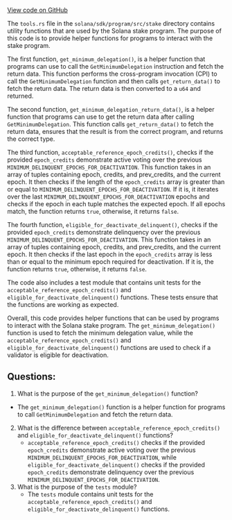 [View code on GitHub](https://github.com/solana-labs/solana/blob/master/sdk/program/src/stake/tools.rs)

The `tools.rs` file in the `solana/sdk/program/src/stake` directory contains utility functions that are used by the Solana stake program. The purpose of this code is to provide helper functions for programs to interact with the stake program. 

The first function, `get_minimum_delegation()`, is a helper function that programs can use to call the `GetMinimumDelegation` instruction and fetch the return data. This function performs the cross-program invocation (CPI) to call the `GetMinimumDelegation` function and then calls `get_return_data()` to fetch the return data. The return data is then converted to a `u64` and returned. 

The second function, `get_minimum_delegation_return_data()`, is a helper function that programs can use to get the return data after calling `GetMinimumDelegation`. This function calls `get_return_data()` to fetch the return data, ensures that the result is from the correct program, and returns the correct type. 

The third function, `acceptable_reference_epoch_credits()`, checks if the provided `epoch_credits` demonstrate active voting over the previous `MINIMUM_DELINQUENT_EPOCHS_FOR_DEACTIVATION`. This function takes in an array of tuples containing epoch, credits, and prev_credits, and the current epoch. It then checks if the length of the `epoch_credits` array is greater than or equal to `MINIMUM_DELINQUENT_EPOCHS_FOR_DEACTIVATION`. If it is, it iterates over the last `MINIMUM_DELINQUENT_EPOCHS_FOR_DEACTIVATION` epochs and checks if the epoch in each tuple matches the expected epoch. If all epochs match, the function returns `true`, otherwise, it returns `false`. 

The fourth function, `eligible_for_deactivate_delinquent()`, checks if the provided `epoch_credits` demonstrate delinquency over the previous `MINIMUM_DELINQUENT_EPOCHS_FOR_DEACTIVATION`. This function takes in an array of tuples containing epoch, credits, and prev_credits, and the current epoch. It then checks if the last epoch in the `epoch_credits` array is less than or equal to the minimum epoch required for deactivation. If it is, the function returns `true`, otherwise, it returns `false`. 

The code also includes a test module that contains unit tests for the `acceptable_reference_epoch_credits()` and `eligible_for_deactivate_delinquent()` functions. These tests ensure that the functions are working as expected. 

Overall, this code provides helper functions that can be used by programs to interact with the Solana stake program. The `get_minimum_delegation()` function is used to fetch the minimum delegation value, while the `acceptable_reference_epoch_credits()` and `eligible_for_deactivate_delinquent()` functions are used to check if a validator is eligible for deactivation.
## Questions: 
 1. What is the purpose of the `get_minimum_delegation()` function?
   - The `get_minimum_delegation()` function is a helper function for programs to call `GetMinimumDelegation` and fetch the return data.
2. What is the difference between `acceptable_reference_epoch_credits()` and `eligible_for_deactivate_delinquent()` functions?
   - `acceptable_reference_epoch_credits()` checks if the provided `epoch_credits` demonstrate active voting over the previous `MINIMUM_DELINQUENT_EPOCHS_FOR_DEACTIVATION`, while `eligible_for_deactivate_delinquent()` checks if the provided `epoch_credits` demonstrate delinquency over the previous `MINIMUM_DELINQUENT_EPOCHS_FOR_DEACTIVATION`.
3. What is the purpose of the `tests` module?
   - The `tests` module contains unit tests for the `acceptable_reference_epoch_credits()` and `eligible_for_deactivate_delinquent()` functions.